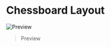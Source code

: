 # Chessboard Layout

![Preview](https://github.com/Ninja-Vikash/myassets/blob/main/Chessboard%20Assets/thumbnail.png)

> Preview

